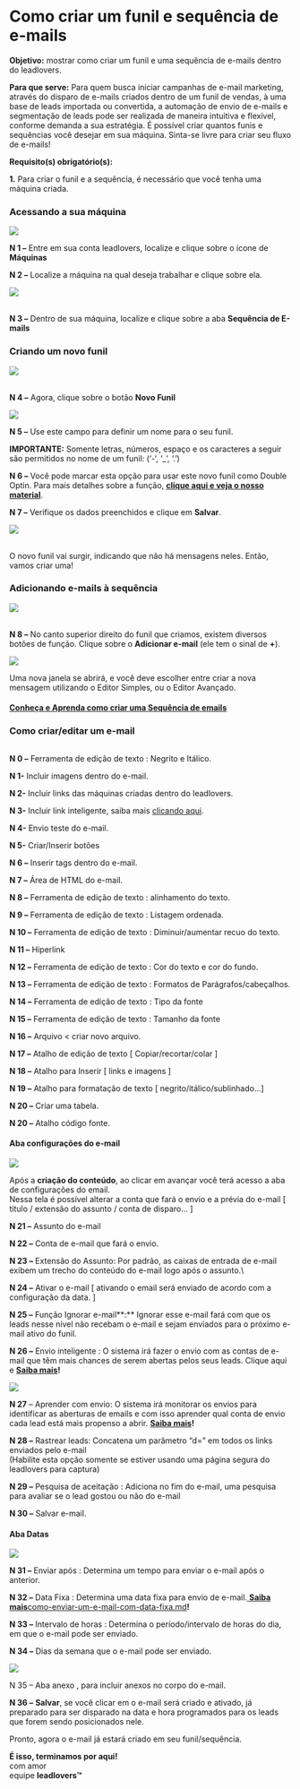 # Como criar um funil e sequência de e-mails

**Objetivo:** mostrar como criar um funil e uma sequência de e-mails dentro do leadlovers.

**Para que serve:** Para quem busca iniciar campanhas de e-mail marketing, através do disparo de e-mails criados dentro de um funil de vendas, à uma base de leads importada ou convertida, a automação de envio de e-mails e segmentação de leads pode ser realizada de maneira intuitiva e flexível, conforme demanda a sua estratégia. É possível criar quantos funis e sequências você desejar em sua máquina. Sinta-se livre para criar seu fluxo de e-mails!

**Requisito(s) obrigatório(s):**

**1.** Para criar o funil e a sequência, é necessário que você tenha uma máquina criada.

### **Acessando a sua máquina**

[![](https://legado.leadlovers.site/wp-content/uploads/2020/09/como-criar-um-funil-e-sequncia-de-e-mails\_-360037354393\_ll-funil-sequencia-1.png)](https://legado.leadlovers.site/wp-content/uploads/2020/09/como-criar-um-funil-e-sequncia-de-e-mails\_-360037354393\_ll-funil-sequencia-1.png)

**N 1 –** Entre em sua conta leadlovers, localize e clique sobre o ícone de **Máquinas**

**N 2 –** Localize a máquina na qual deseja trabalhar e clique sobre ela.

[![](https://legado.leadlovers.site/wp-content/uploads/2020/09/como-criar-um-funil-e-sequncia-de-e-mails\_-360037354393\_ll-funil-sequencia-2.png)](https://legado.leadlovers.site/wp-content/uploads/2020/09/como-criar-um-funil-e-sequncia-de-e-mails\_-360037354393\_ll-funil-sequencia-2.png)

\
**N 3 –** Dentro de sua máquina, localize e clique sobre a aba **Sequência de E-mails**

### **Criando um novo funil**

[![](https://legado.leadlovers.site/wp-content/uploads/2020/09/como-criar-um-funil-e-sequncia-de-e-mails\_-360037354393\_ll-funil-sequencia-3.png)](https://legado.leadlovers.site/wp-content/uploads/2020/09/como-criar-um-funil-e-sequncia-de-e-mails\_-360037354393\_ll-funil-sequencia-3.png)

\
**N 4 –** Agora, clique sobre o botão **Novo Funil**

[![](https://legado.leadlovers.site/wp-content/uploads/2020/09/como-criar-um-funil-e-sequncia-de-e-mails\_-360037354393\_ll-funil-sequencia-4.png)](https://legado.leadlovers.site/wp-content/uploads/2020/09/como-criar-um-funil-e-sequncia-de-e-mails\_-360037354393\_ll-funil-sequencia-4.png)

**N 5 –** Use este campo para definir um nome para o seu funil.

**IMPORTANTE:** Somente letras, números, espaço e os caracteres a seguir são permitidos no nome de um funil: (‘-‘, ‘\_’, ‘.’)

**N 6 –** Você pode marcar esta opção para usar este novo funil como Double Optin. Para mais detalhes sobre a função, [**clique aqui e veja o nosso material**](https://www.youtube.com/watch?v=7IEJhEiWtYE\&t=2s).

**N 7 –** Verifique os dados preenchidos e clique em **Salvar**.

[![](https://legado.leadlovers.site/wp-content/uploads/2020/09/como-criar-um-funil-e-sequncia-de-e-mails\_-360037354393\_ll-funil-sequencia-5.png)](https://legado.leadlovers.site/wp-content/uploads/2020/09/como-criar-um-funil-e-sequncia-de-e-mails\_-360037354393\_ll-funil-sequencia-5.png)

\
O novo funil vai surgir, indicando que não há mensagens neles. Então, vamos criar uma!

### **Adicionando e-mails à sequência**

[![](https://legado.leadlovers.site/wp-content/uploads/2020/09/como-criar-um-funil-e-sequncia-de-e-mails\_-360037354393\_ll-funil-sequencia-6.png)](https://legado.leadlovers.site/wp-content/uploads/2020/09/como-criar-um-funil-e-sequncia-de-e-mails\_-360037354393\_ll-funil-sequencia-6.png)

\
**N 8 –** No canto superior direito do funil que criamos, existem diversos botões de função. Clique sobre o **Adicionar e-mail** (ele tem o sinal de **+**).

[![](https://legado.leadlovers.site/wp-content/uploads/2020/09/como-criar-um-funil-e-sequncia-de-e-mails\_-360037354393\_ll-funil-sequencia-7.png)](https://legado.leadlovers.site/wp-content/uploads/2020/09/como-criar-um-funil-e-sequncia-de-e-mails\_-360037354393\_ll-funil-sequencia-7.png)

Uma nova janela se abrirá, e você deve escolher entre criar a nova mensagem utilizando o Editor Simples, ou o Editor Avançado.

#### [**Conheça e Aprenda como criar uma Sequência de emails**](https://www.youtube.com/watch?v=qEXPCVwnb84\&t=109s)

### **Como criar/editar um e-mail** <a href="#criar-mensagem" id="criar-mensagem"></a>

[<img src="https://legado.leadlovers.site/wp-content/uploads/2020/09/como-criar-um-funil-e-sequncia-de-e-mails_-360037354393_mceclip3.png" alt="" data-size="original">](https://legado.leadlovers.site/wp-content/uploads/2020/09/como-criar-um-funil-e-sequncia-de-e-mails\_-360037354393\_mceclip3.png)

**N 0 –** Ferramenta de edição de texto : Negrito e Itálico.

**N 1-** Incluir imagens dentro do e-mail.

**N 2-** Incluir links das máquinas criadas dentro do leadlovers.

**N 3-** Incluir link inteligente, saiba mais [clicando aqui](../../../backlog/link-com-acoes-automatizadas-como-criar-e-utilizar.md).

**N 4-** Envio teste do e-mail.

**N 5-** Criar/Inserir botões

**N 6 –** Inserir tags dentro do e-mail.

**N 7 –** Área de HTML do e-mail.

**N 8 –** Ferramenta de edição de texto : alinhamento do texto.

**N 9 –** Ferramenta de edição de texto : Listagem ordenada.

**N 10 –** Ferramenta de edição de texto : Diminuir/aumentar recuo do texto.

**N 11 –** Hiperlink

**N 12 –** Ferramenta de edição de texto : Cor do texto e cor do fundo.

**N 13 –** Ferramenta de edição de texto : Formatos de Parágrafos/cabeçalhos.

**N 14 –** Ferramenta de edição de texto : Tipo da fonte

**N 15 –** Ferramenta de edição de texto : Tamanho da fonte

**N 16 –** Arquivo < criar novo arquivo.

**N 17 –** Atalho de edição de texto \[ Copiar/recortar/colar ]

**N 18 –** Atalho para Inserir \[ links e imagens ]

**N 19 –** Atalho para formatação de texto \[ negrito/itálico/sublinhado…]

**N 20 –** Criar uma tabela.

**N 20 –** Atalho código fonte.

#### **Aba configurações do e-mail**

[![](https://legado.leadlovers.site/wp-content/uploads/2020/09/como-criar-um-funil-e-sequncia-de-e-mails\_-360037354393\_mceclip5.png)](https://legado.leadlovers.site/wp-content/uploads/2020/09/como-criar-um-funil-e-sequncia-de-e-mails\_-360037354393\_mceclip5.png)

Após a **criação do conteúdo**, ao clicar em avançar você terá acesso a aba de configurações do email.\
Nessa tela é possível alterar a conta que fará o envio e a prévia do e-mail \[ titulo / extensão do assunto / conta de disparo… ]

**N 21 –** Assunto do e-mail

**N 22 –** Conta de e-mail que fará o envio.

**N 23 –** Extensão do Assunto: Por padrão, as caixas de entrada de e-mail exibem um trecho do conteúdo do e-mail logo após o assunto.\


**N 24 –** Ativar o e-mail \[ ativando o email será enviado de acordo com a configuração da data. ]

**N 25 –** Função Ignorar e-mail**:** Ignorar esse e-mail fará com que os leads nesse nível não recebam o e-mail e sejam enviados para o próximo e-mail ativo do funil.

**N 26 –** Envio inteligente : O sistema irá fazer o envio com as contas de e-mail que têm mais chances de serem abertas pelos seus leads. Clique aqui e [**Saiba mais**](../../../backlog/como-funcionam-as-funcoes-aprender-com-envio-e-envio-inteligente.md)**!**

[![](https://legado.leadlovers.site/wp-content/uploads/2020/09/como-criar-um-funil-e-sequncia-de-e-mails\_-360037354393\_mceclip6.png)](https://legado.leadlovers.site/wp-content/uploads/2020/09/como-criar-um-funil-e-sequncia-de-e-mails\_-360037354393\_mceclip6.png)

**N 27** – Aprender com envio: O sistema irá monitorar os envios para identificar as aberturas de emails e com isso aprender qual conta de envio cada lead está mais propenso a abrir. [**Saiba mais**](../../../backlog/como-funcionam-as-funcoes-aprender-com-envio-e-envio-inteligente.md)**!**

**N 28 –** Rastrear leads: Concatena um parâmetro “d=” em todos os links enviados pelo e-mail\
(Habilite esta opção somente se estiver usando uma página segura do leadlovers para captura)

**N 29 –** Pesquisa de aceitação : Adiciona no fim do e-mail, uma pesquisa para avaliar se o lead gostou ou não do e-mail

**N 30 –** Salvar e-mail.

#### **Aba Datas**

[![](https://legado.leadlovers.site/wp-content/uploads/2020/09/como-criar-um-funil-e-sequncia-de-e-mails\_-360037354393\_mceclip8.png)](https://legado.leadlovers.site/wp-content/uploads/2020/09/como-criar-um-funil-e-sequncia-de-e-mails\_-360037354393\_mceclip8.png)

**N 31 –** Enviar após : Determina um tempo para enviar o e-mail após o anterior.

**N 32 –** Data Fixa : Determina uma data fixa para envio de e-mail.[ **Saiba mais**](../../../backlog/como-enviar-um-e-mail-com-data-fixa.md)[como-enviar-um-e-mail-com-data-fixa.md](../../../backlog/como-enviar-um-e-mail-com-data-fixa.md "mention")**!**

**N 33 –** Intervalo de horas : Determina o período/intervalo de horas do dia, em que o e-mail pode ser enviado.

**N 34 –** Dias da semana que o e-mail pode ser enviado.

[![](https://legado.leadlovers.site/wp-content/uploads/2020/09/como-criar-um-funil-e-sequncia-de-e-mails\_-360037354393\_mceclip9.png)](https://legado.leadlovers.site/wp-content/uploads/2020/09/como-criar-um-funil-e-sequncia-de-e-mails\_-360037354393\_mceclip9.png)

N 35 – Aba anexo , para incluir anexos no corpo do e-mail.

**N 36 –** **Salvar**, se você clicar em o e-mail será criado e ativado, já preparado para ser disparado na data e hora programados para os leads que forem sendo posicionados nele.

Pronto, agora o e-mail já estará criado em seu funil/sequência.





&#x20;**É isso, terminamos por aqui!**\
com amor \
equipe **leadlovers™**
